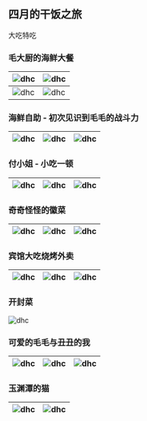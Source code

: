 ## 四月的干饭之旅

大吃特吃

### 毛大厨的海鲜大餐

|![dhc](/mao/202104/haixian1.jpg)|![dhc](/mao/202104/haixian2.jpg)|
|---|---|
|![dhc](/mao/202104/haixian3.jpg)|![dhc](/mao/202104/haixian4.jpg)|

### 海鲜自助 - 初次见识到毛毛的战斗力

|![dhc](/mao/202104/zizhu1.jpg)|![dhc](/mao/202104/zizhu2.jpg)|![dhc](/mao/202104/zizhu3.jpg)|
|---|---|---|

### 付小姐 - 小吃一顿

|![dhc](/mao/202104/fu1.jpg)|![dhc](/mao/202104/fu2.jpg)|![dhc](/mao/202104/fu3.jpg)|
|---|---|---|

### 奇奇怪怪的徽菜

|![dhc](/mao/202104/hui1.jpg)|![dhc](/mao/202104/hui2.jpg)|![dhc](/mao/202104/hui3.jpg)|
|---|---|---|

### 宾馆大吃烧烤外卖

|![dhc](/mao/202104/shaokao1.jpg)|![dhc](/mao/202104/shaokao2.jpg)|![dhc](/mao/202104/shaokao3.jpg)|
|---|---|---|

### 开封菜

![dhc](/mao/202104/kfc.jpg)

### 可爱的毛毛与丑丑的我

|![dhc](/mao/202104/heying1.jpg)|![dhc](/mao/202104/heying2.jpg)|![dhc](/mao/202104/heying3.jpg)|
|---|---|---

### 玉渊潭的猫

|![dhc](/mao/202104/mao1.jpg)|![dhc](/mao/202104/mao2.jpg)|
|---|---|

